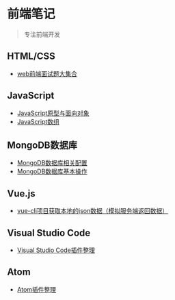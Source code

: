 前端笔记
============

> 专注前端开发

## HTML/CSS
* [web前端面试题大集合](https://github.com/strivedjiango/blog/issues/1)

## JavaScript
* [JavaScript原型与面向对象](https://github.com/strivedjiango/blog/issues/2)
* [JavaScript数组](https://github.com/strivedjiango/blog/issues/3)

## MongoDB数据库
* [MongoDB数据库相关配置](https://github.com/strivedjiango/blog/issues/4)
* [MongoDB数据库基本操作](https://github.com/strivedjiango/blog/issues/5)

## Vue.js
* [vue-cli项目获取本地的json数据（模拟服务端返回数据）](https://github.com/strivedjiango/blog/issues/6)

## Visual Studio Code
* [Visual Studio Code插件整理](https://github.com/strivedjiango/blog/issues/7)

## Atom
* [Atom插件整理](https://github.com/strivedjiango/blog/issues/8)
